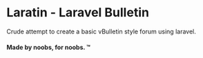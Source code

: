 # Laratin - Laravel Bulletin
Crude attempt to create a basic vBulletin style forum using laravel.
#### Made by noobs, for noobs. &trade;

